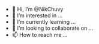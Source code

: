 - 👋 Hi, I’m @NikChuvy
- 👀 I’m interested in ...
- 🌱 I’m currently learning ...
- 💞️ I’m looking to collaborate on ...
- 📫 How to reach me ...

<!---
NikChuvy/NikChuvy is a ✨ special ✨ repository because its `README.md` (this file) appears on your GitHub profile.
You can click the Preview link to take a look at your changes.
--->
